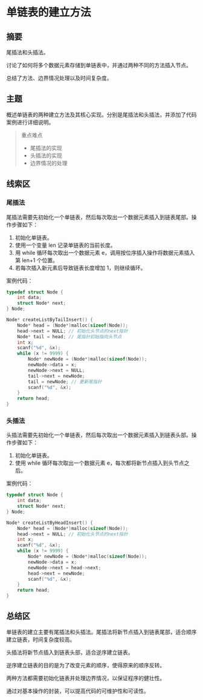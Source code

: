 # 单链表的建立方法

## 摘要

尾插法和头插法。

讨论了如何将多个数据元素存储到单链表中，并通过两种不同的方法插入节点。

总结了方法、边界情况处理以及时间复杂度。

## 主题

概述单链表的两种建立方法及其核心实现。分别是尾插法和头插法，并添加了代码案例进行详细说明。

> 重点难点
>
> - 尾插法的实现
> - 头插法的实现
> - 边界情况的处理

## 线索区

### 尾插法

尾插法需要先初始化一个单链表，然后每次取出一个数据元素插入到链表尾部。操作步骤如下：

1. 初始化单链表。
2. 使用一个变量 len 记录单链表的当前长度。
3. 用 while 循环每次取出一个数据元素 e，调用按位序插入操作将数据元素插入第 len+1 个位置。
4. 若每次插入新元素后导致链表长度增加 1，则继续循环。

案例代码：

```cpp
typedef struct Node {
    int data;
    struct Node* next;
} Node;

Node* createListByTailInsert() {
    Node* head = (Node*)malloc(sizeof(Node));
    head->next = NULL; // 初始化头节点的next指针
    Node* tail = head; // 尾指针初始指向头节点
    int x;
    scanf("%d", &x);
    while (x != 9999) {
        Node* newNode = (Node*)malloc(sizeof(Node));
        newNode->data = x;
        newNode->next = NULL;
        tail->next = newNode;
        tail = newNode; // 更新尾指针
        scanf("%d", &x);
    }
    return head;
}
```

### 头插法

头插法需要先初始化一个单链表，然后每次取出一个数据元素插入到链表头部。操作步骤如下：

1. 初始化单链表。
2. 使用 while 循环每次取出一个数据元素 e，每次都将新节点插入到头节点之后。

案例代码：

```cpp
typedef struct Node {
    int data;
    struct Node* next;
} Node;

Node* createListByHeadInsert() {
    Node* head = (Node*)malloc(sizeof(Node));
    head->next = NULL; // 初始化头节点的next指针
    int x;
    scanf("%d", &x);
    while (x != 9999) {
        Node* newNode = (Node*)malloc(sizeof(Node));
        newNode->data = x;
        newNode->next = head->next;
        head->next = newNode;
        scanf("%d", &x);
    }
    return head;
}
```

## 总结区

单链表的建立主要有尾插法和头插法。尾插法将新节点插入到链表尾部，适合顺序建立链表，时间复杂度较高。

头插法将新节点插入到链表头部，适合逆序建立链表。

逆序建立链表的目的是为了改变元素的顺序，使得原来的顺序反转。

两种方法都需要初始化链表并处理边界情况，以保证程序的健壮性。

通过对基本操作的封装，可以提高代码的可维护性和可读性。
